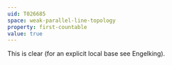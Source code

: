 ```yaml
---
uid: T026685
space: weak-parallel-line-topology
property: first-countable
value: true
---
```

This is clear (for an explicit local base see Engelking).

